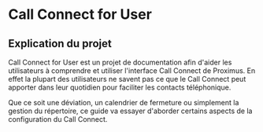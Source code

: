 # Call Connect for User

## Explication du projet

Call Connect for User est un projet de documentation afin d'aider les utilisateurs à comprendre et utiliser l'interface Call Connect de Proximus.
En effet la plupart des utilisateurs ne savent pas ce que le Call Connect peut apporter dans leur quotidien pour faciliter les contacts téléphonique.

Que ce soit une déviation, un calendrier de fermeture ou simplement la gestion du répertoire, ce guide va essayer d'aborder certains aspects de la configuration du Call Connect.
